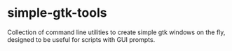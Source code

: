 # simple-gtk-tools
Collection of command line utilities to create simple gtk windows on the fly, designed to be useful for scripts with GUI prompts.
